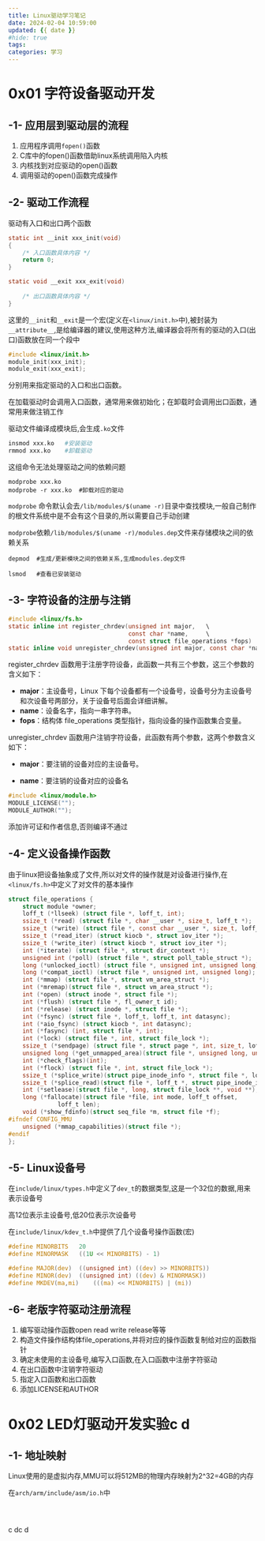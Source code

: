 ```yaml
---
title: Linux驱动学习笔记
date: 2024-02-04 10:59:00
updated: {{ date }}
#hide: true
tags: 
categories: 学习
---
```




# 0x01 **字符设备驱动开发**



## -1- 应用层到驱动层的流程

1. 应用程序调用`fopen()`函数
2. C库中的fopen()函数借助linux系统调用陷入内核
3. 内核找到对应驱动的open()函数
4. 调用驱动的open()函数完成操作



## -2- 驱动工作流程

驱动有入口和出口两个函数

```c
static int __init xxx_init(void)
{
	/* 入口函数具体内容 */
	return 0;
}

static void __exit xxx_exit(void)
 
 	/* 出口函数具体内容 */
}
```

这里的`__init`和`__exit`是一个宏(定义在`<linux/init.h>`中),被封装为`__attribute__`,是给编译器的建议,使用这种方法,编译器会将所有的驱动的入口(出口)函数放在同一个段中

```c
#include <linux/init.h>
module_init(xxx_init);
module_exit(xxx_exit);
```

分别用来指定驱动的入口和出口函数。

在加载驱动时会调用入口函数，通常用来做初始化；在卸载时会调用出口函数，通常用来做注销工作



驱动文件编译成模块后,会生成`.ko`文件

```bash
insmod xxx.ko	#安装驱动
rmmod xxx.ko	#卸载驱动
```

这组命令无法处理驱动之间的依赖问题

```SHELL
modprobe xxx.ko
modprobe -r xxx.ko	#卸载对应的驱动
```

`modprobe` 命令默认会去`/lib/modules/$(uname -r)`目录中查找模块,一般自己制作的根文件系统中是不会有这个目录的,所以需要自己手动创建

`modprobe`依赖`/lib/modules/$(uname -r)/modules.dep`文件来存储模块之间的依赖关系

```shell
depmod	#生成/更新模块之间的依赖关系,生成modules.dep文件
```

```shell
lsmod	#查看已安装驱动
```



## -3- 字符设备的注册与注销

```c
#include <linux/fs.h>
static inline int register_chrdev(unsigned int major,	\
                                  const char *name,		\
                                  const struct file_operations *fops)
static inline void unregister_chrdev(unsigned int major, const char *name)
```

register_chrdev 函数用于注册字符设备，此函数一共有三个参数，这三个参数的含义如下：

* **major**：主设备号，Linux 下每个设备都有一个设备号，设备号分为主设备号和次设备号两部分，关于设备号后面会详细讲解。
* **name**：设备名字，指向一串字符串。
* **fops**：结构体 file_operations 类型指针，指向设备的操作函数集合变量。

unregister_chrdev 函数用户注销字符设备，此函数有两个参数，这两个参数含义如下：

* **major**：要注销的设备对应的主设备号。

* **name**：要注销的设备对应的设备名



```c
#include <linux/module.h>
MODULE_LICENSE("");
MODULE_AUTHOR("");
```

添加许可证和作者信息,否则编译不通过

## -4- 定义设备操作函数

由于linux把设备抽象成了文件,所以对文件的操作就是对设备进行操作,在`<linux/fs.h>`中定义了对文件的基本操作

```c
struct file_operations {
	struct module *owner;
	loff_t (*llseek) (struct file *, loff_t, int);
	ssize_t (*read) (struct file *, char __user *, size_t, loff_t *);
	ssize_t (*write) (struct file *, const char __user *, size_t, loff_t *);
	ssize_t (*read_iter) (struct kiocb *, struct iov_iter *);
	ssize_t (*write_iter) (struct kiocb *, struct iov_iter *);
	int (*iterate) (struct file *, struct dir_context *);
	unsigned int (*poll) (struct file *, struct poll_table_struct *);
	long (*unlocked_ioctl) (struct file *, unsigned int, unsigned long);
	long (*compat_ioctl) (struct file *, unsigned int, unsigned long);
	int (*mmap) (struct file *, struct vm_area_struct *);
	int (*mremap)(struct file *, struct vm_area_struct *);
	int (*open) (struct inode *, struct file *);
	int (*flush) (struct file *, fl_owner_t id);
	int (*release) (struct inode *, struct file *);
	int (*fsync) (struct file *, loff_t, loff_t, int datasync);
	int (*aio_fsync) (struct kiocb *, int datasync);
	int (*fasync) (int, struct file *, int);
	int (*lock) (struct file *, int, struct file_lock *);
	ssize_t (*sendpage) (struct file *, struct page *, int, size_t, loff_t *, int);
	unsigned long (*get_unmapped_area)(struct file *, unsigned long, unsigned long, unsigned long, unsigned long);
	int (*check_flags)(int);
	int (*flock) (struct file *, int, struct file_lock *);
	ssize_t (*splice_write)(struct pipe_inode_info *, struct file *, loff_t *, size_t, unsigned int);
	ssize_t (*splice_read)(struct file *, loff_t *, struct pipe_inode_info *, size_t, unsigned int);
	int (*setlease)(struct file *, long, struct file_lock **, void **);
	long (*fallocate)(struct file *file, int mode, loff_t offset,
			  loff_t len);
	void (*show_fdinfo)(struct seq_file *m, struct file *f);
#ifndef CONFIG_MMU
	unsigned (*mmap_capabilities)(struct file *);
#endif
};
```



## -5- Linux设备号

在`include/linux/types.h`中定义了`dev_t`的数据类型,这是一个32位的数据,用来表示设备号

高12位表示主设备号,低20位表示次设备号

在`include/linux/kdev_t.h`中提供了几个设备号操作函数(宏)

```c
#define MINORBITS	20
#define MINORMASK	((1U << MINORBITS) - 1)

#define MAJOR(dev)	((unsigned int) ((dev) >> MINORBITS))
#define MINOR(dev)	((unsigned int) ((dev) & MINORMASK))
#define MKDEV(ma,mi)	(((ma) << MINORBITS) | (mi))
```



## -6- 老版字符驱动注册流程

1. 编写驱动操作函数open	read	write	release等等
2. 构造文件操作结构体file_operations,并将对应的操作函数复制给对应的函数指针
3. 确定未使用的主设备号,编写入口函数,在入口函数中注册字符驱动
4. 在出口函数中注销字符驱动
5. 指定入口函数和出口函数
6. 添加LICENSE和AUTHOR



# 0x02 LED灯驱动开发实验c d



## -1- 地址映射

Linux使用的是虚拟内存,MMU可以将512MB的物理内存映射为2^32=4GB的内存

在`arch/arm/include/asm/io.h`中

```c

    
```

c dc d

